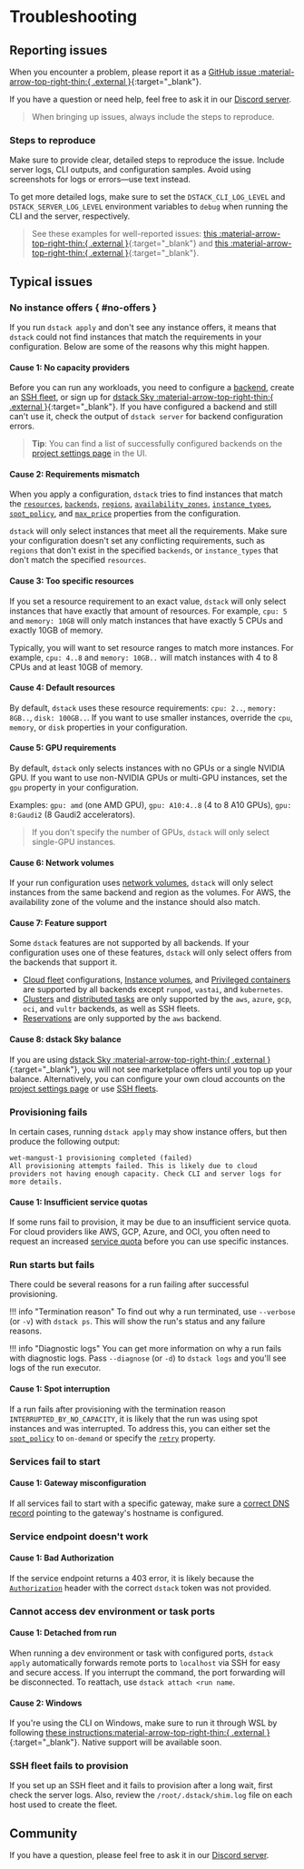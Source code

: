 # Troubleshooting

## Reporting issues

When you encounter a problem, please report it as
a [GitHub issue :material-arrow-top-right-thin:{ .external }](https://github.com/dstackai/dstack/issues/new/choose){:target="_blank"}.

If you have a question or need help, feel free to ask it in our [Discord server](https://discord.gg/u8SmfwPpMd).

> When bringing up issues, always include the steps to reproduce.

### Steps to reproduce

Make sure to provide clear, detailed steps to reproduce the issue. 
Include server logs, CLI outputs, and configuration samples. Avoid using screenshots for logs or errors—use text instead. 

To get more detailed logs, make sure to set the `DSTACK_CLI_LOG_LEVEL` and `DSTACK_SERVER_LOG_LEVEL` 
environment variables to `debug` when running the CLI and the server, respectively.

> See these examples for well-reported issues: [this :material-arrow-top-right-thin:{ .external }](https://github.com/dstackai/dstack/issues/1640){:target="_blank"}
and [this :material-arrow-top-right-thin:{ .external }](https://github.com/dstackai/dstack/issues/1551){:target="_blank"}.

## Typical issues

### No instance offers { #no-offers }
[//]: # (NOTE: This section is referenced in the CLI. Do not change its URL.)

If you run `dstack apply` and don't see any instance offers, it means that
`dstack` could not find instances that match the requirements in your configuration.
Below are some of the reasons why this might happen.

#### Cause 1: No capacity providers

Before you can run any workloads, you need to configure a [backend](../concepts/backends.md),
create an [SSH fleet](../concepts/fleets.md#ssh), or sign up for
[dstack Sky :material-arrow-top-right-thin:{ .external }](https://sky.dstack.ai){:target="_blank"}.
If you have configured a backend and still can't use it, check the output of `dstack server`
for backend configuration errors.

> **Tip**: You can find a list of successfully configured backends
> on the [project settings page](../guides/administration.md#backends) in the UI.

#### Cause 2: Requirements mismatch

When you apply a configuration, `dstack` tries to find instances that match the
[`resources`](../reference/dstack.yml/task.md#resources),
[`backends`](../reference/dstack.yml/task.md#backends),
[`regions`](../reference/dstack.yml/task.md#regions),
[`availability_zones`](../reference/dstack.yml/task.md#availability_zones),
[`instance_types`](../reference/dstack.yml/task.md#instance_types),
[`spot_policy`](../reference/dstack.yml/task.md#spot_policy),
and [`max_price`](../reference/dstack.yml/task.md#max_price)
properties from the configuration.

`dstack` will only select instances that meet all the requirements.
Make sure your configuration doesn't set any conflicting requirements, such as
`regions` that don't exist in the specified `backends`, or `instance_types` that
don't match the specified `resources`.

#### Cause 3: Too specific resources

If you set a resource requirement to an exact value, `dstack` will only select instances
that have exactly that amount of resources. For example, `cpu: 5` and `memory: 10GB` will only
match instances that have exactly 5 CPUs and exactly 10GB of memory.

Typically, you will want to set resource ranges to match more instances.
For example, `cpu: 4..8` and `memory: 10GB..` will match instances with 4 to 8 CPUs
and at least 10GB of memory.

#### Cause 4: Default resources

By default, `dstack` uses these resource requirements:
`cpu: 2..`, `memory: 8GB..`, `disk: 100GB..`.
If you want to use smaller instances, override the `cpu`, `memory`, or `disk`
properties in your configuration.

#### Cause 5: GPU requirements

By default, `dstack` only selects instances with no GPUs or a single NVIDIA GPU.
If you want to use non-NVIDIA GPUs or multi-GPU instances, set the `gpu` property
in your configuration.

Examples: `gpu: amd` (one AMD GPU), `gpu: A10:4..8` (4 to 8 A10 GPUs),
`gpu: 8:Gaudi2` (8 Gaudi2 accelerators).

> If you don't specify the number of GPUs, `dstack` will only select single-GPU instances.

#### Cause 6: Network volumes

If your run configuration uses [network volumes](../concepts/volumes.md#network-volumes),
`dstack` will only select instances from the same backend and region as the volumes.
For AWS, the availability zone of the volume and the instance should also match.

#### Cause 7: Feature support

Some `dstack` features are not supported by all backends. If your configuration uses
one of these features, `dstack` will only select offers from the backends that support it.

- [Cloud fleet](../concepts/fleets.md#cloud) configurations,
  [Instance volumes](../concepts/volumes.md#instance-volumes),
  and [Privileged containers](../reference/dstack.yml/dev-environment.md#privileged)
  are supported by all backends except `runpod`, `vastai`, and `kubernetes`.
- [Clusters](../concepts/fleets.md#cloud-placement)
  and [distributed tasks](../concepts/tasks.md#distributed-tasks)
  are only supported by the `aws`, `azure`, `gcp`, `oci`, and `vultr` backends,
  as well as SSH fleets.
- [Reservations](../reference/dstack.yml/fleet.md#reservation)
  are only supported by the `aws` backend.

#### Cause 8: dstack Sky balance

If you are using
[dstack Sky :material-arrow-top-right-thin:{ .external }](https://sky.dstack.ai){:target="_blank"},
you will not see marketplace offers until you top up your balance.
Alternatively, you can configure your own cloud accounts
on the [project settings page](../guides/administration.md#backends)
or use [SSH fleets](../concepts/fleets.md#ssh).

### Provisioning fails

In certain cases, running `dstack apply` may show instance offers,
but then produce the following output:

```shell
wet-mangust-1 provisioning completed (failed)
All provisioning attempts failed. This is likely due to cloud providers not having enough capacity. Check CLI and server logs for more details.
```

#### Cause 1: Insufficient service quotas

If some runs fail to provision, it may be due to an insufficient service quota. For cloud providers like AWS, GCP,
Azure, and OCI, you often need to request an increased [service quota](protips.md#service-quotas) before you can use
specific instances.

### Run starts but fails

There could be several reasons for a run failing after successful provisioning. 

!!! info "Termination reason"
    To find out why a run terminated, use `--verbose` (or `-v`) with `dstack ps`.
    This will show the run's status and any failure reasons.

!!! info "Diagnostic logs"
    You can get more information on why a run fails with diagnostic logs.
    Pass `--diagnose` (or `-d`) to `dstack logs` and you'll see logs of the run executor.

#### Cause 1: Spot interruption

If a run fails after provisioning with the termination reason `INTERRUPTED_BY_NO_CAPACITY`, it is likely that the run
was using spot instances and was interrupted. To address this, you can either set the
[`spot_policy`](../reference/dstack.yml/task.md#spot_policy) to `on-demand` or specify the 
[`retry`](../reference/dstack.yml/task.md#retry) property.

[//]: # (#### Other)
[//]: # (TODO: Explain how to get the shim logs)

### Services fail to start

#### Cause 1: Gateway misconfiguration

If all services fail to start with a specific gateway, make sure a
[correct DNS record](../concepts/gateways.md#update-dns-records)
pointing to the gateway's hostname is configured.

### Service endpoint doesn't work 

#### Cause 1: Bad Authorization

If the service endpoint returns a 403 error, it is likely because the [`Authorization`](../concepts/services.md#access-the-endpoint) 
header with the correct `dstack` token was not provided.

[//]: # (#### Other)
[//]: # (TODO: Explain how to get the gateway logs)

### Cannot access dev environment or task ports

#### Cause 1: Detached from run

When running a dev environment or task with configured ports, `dstack apply` 
automatically forwards remote ports to `localhost` via SSH for easy and secure access.
If you interrupt the command, the port forwarding will be disconnected. To reattach, use `dstack attach <run name`.

#### Cause 2: Windows

If you're using the CLI on Windows, make sure to run it through WSL by following [these instructions:material-arrow-top-right-thin:{ .external }](https://github.com/dstackai/dstack/issues/1644#issuecomment-2321559265){:target="_blank"}. 
Native support will be available soon.

### SSH fleet fails to provision

If you set up an SSH fleet and it fails to provision after a long wait, first check the server logs. 
Also, review the  `/root/.dstack/shim.log` file on each host used to create the fleet.

## Community

If you have a question, please feel free to ask it in our [Discord server](https://discord.gg/u8SmfwPpMd).
